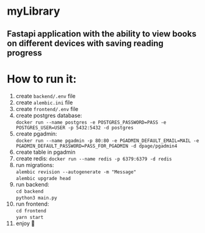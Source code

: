 # myLibrary

## Fastapi application with the ability to view books on different devices with saving reading progress

# How to run it:
1) create `backend/.env` file
2) create `alembic.ini` file
3) create `frontend/.env` file
4) create postgres database:\
`docker run --name postgres -e POSTGRES_PASSWORD=PASS -e POSTGRES_USER=USER -p 5432:5432 -d postgres`
5) create pgadmin:\
`docker run --name pgadmin -p 80:80 -e PGADMIN_DEFAULT_EMAIL=MAIL -e PGADMIN_DEFAULT_PASSWORD=PASS_FOR_PGADMIN -d dpage/pgadmin4`
6) create table in pgadmin
7) create redis: 
`docker run --name redis -p 6379:6379 -d redis`
8) run migrations:\
`alembic revision --autogenerate -m "Message"`\
`alembic upgrade head`
9) run backend: \
`cd backend`\
`python3 main.py`
10) run frontend:\
`cd frontend`\
`yarn start`
11) enjoy 👀
